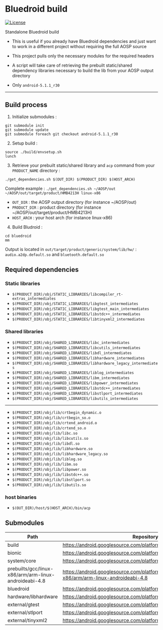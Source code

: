 # Bluedroid build #

[![License](http://img.shields.io/:license-mit-blue.svg)](LICENSE.md)

Standalone Bluedroid build 

* This is useful if you already have Bluedroid dependencies and just want to work in a different project without requiring the full AOSP source

* This project pulls only the necessary modules for the required headers

* A script will take care of retrieving the prebuilt static/shared dependency libraries necessary to build the lib from your AOSP output directory

* Only `android-5.1.1_r30`

<hr/>

## Build process

1) Initialize submodules :
```
git submodule init
git submodule update
git submodule foreach git checkout android-5.1.1_r30
```

2) Setup build :
```
source ./build/envsetup.sh
lunch
```

3) Retrieve your prebuilt static/shared library and `acp` command from your `PRODUCT_NAME` directory :
```
./get_dependencies.sh $(OUT_DIR) $(PRODUCT_DIR) $(HOST_ARCH)
```
Complete example : `./get_dependencies.sh ~/AOSP/out ~/AOSP/out/target/product/HMB4213H linux-x86`
* `OUT_DIR`     : the AOSP output directory (for instance ~/AOSP/out)
* `PRODUCT_DIR` : product directory (for instance ~/AOSP/out/target/product/HMB4213H)
* `HOST_ARCH`   : your host arch (for instance linux-x86)

4) Build Bludroid :
```
cd bluedroid
mm
```

Output is located in `out/target/product/generic/system/lib/hw/` : `audio.a2dp.default.so` and `bluetooth.default.so`

## Required dependencies

### Static libraries

* `$(PRODUCT_DIR)/obj/STATIC_LIBRARIES/libcompiler_rt-extras_intermediates`
* `$(PRODUCT_DIR)/obj/STATIC_LIBRARIES/libgtest_intermediates`
* `$(PRODUCT_DIR)/obj/STATIC_LIBRARIES/libgtest_main_intermediates`
* `$(PRODUCT_DIR)/obj/STATIC_LIBRARIES/libstdc++_intermediates`
* `$(PRODUCT_DIR)/obj/STATIC_LIBRARIES/libtinyxml2_intermediates`

### Shared libraries

* `$(PRODUCT_DIR)/obj/SHARED_LIBRARIES/libc_intermediates`
* `$(PRODUCT_DIR)/obj/SHARED_LIBRARIES/libcutils_intermediates`
* `$(PRODUCT_DIR)/obj/SHARED_LIBRARIES/libdl_intermediates`
* `$(PRODUCT_DIR)/obj/SHARED_LIBRARIES/libhardware_intermediates`
* `$(PRODUCT_DIR)/obj/SHARED_LIBRARIES/libhardware_legacy_intermediates`
* `$(PRODUCT_DIR)/obj/SHARED_LIBRARIES/liblog_intermediates`
* `$(PRODUCT_DIR)/obj/SHARED_LIBRARIES/libm_intermediates`
* `$(PRODUCT_DIR)/obj/SHARED_LIBRARIES/libpower_intermediates`
* `$(PRODUCT_DIR)/obj/SHARED_LIBRARIES/libstdc++_intermediates`
* `$(PRODUCT_DIR)/obj/SHARED_LIBRARIES/libstlport_intermediates`
* `$(PRODUCT_DIR)/obj/SHARED_LIBRARIES/libutils_intermediates`

<hr/>

* `$(PRODUCT_DIR)/obj/lib/crtbegin_dynamic.o`
* `$(PRODUCT_DIR)/obj/lib/crtbegin_so.o`
* `$(PRODUCT_DIR)/obj/lib/crtend_android.o`
* `$(PRODUCT_DIR)/obj/lib/crtend_so.o`
* `$(PRODUCT_DIR)/obj/lib/libc.so`
* `$(PRODUCT_DIR)/obj/lib/libcutils.so`
* `$(PRODUCT_DIR)/obj/lib/libdl.so`
* `$(PRODUCT_DIR)/obj/lib/libhardware.so`
* `$(PRODUCT_DIR)/obj/lib/libhardware_legacy.so`
* `$(PRODUCT_DIR)/obj/lib/liblog.so`
* `$(PRODUCT_DIR)/obj/lib/libm.so`
* `$(PRODUCT_DIR)/obj/lib/libpower.so`
* `$(PRODUCT_DIR)/obj/lib/libstdc++.so`
* `$(PRODUCT_DIR)/obj/lib/libstlport.so`
* `$(PRODUCT_DIR)/obj/lib/libutils.so`

### host binaries

* `$(OUT_DIR)/host/$(HOST_ARCH)/bin/acp`

## Submodules

|          Path          |   Repository     |
|------------------------|------------------|
|   build                | https://android.googlesource.com/platform/build |
|   bionic               | https://android.googlesource.com/platform/bionic |
|   system/core          | https://android.googlesource.com/platform/system/core |
|   prebuilts/gcc/linux-x86/arm/arm-linux-androideabi-4.8 | https://android.googlesource.com/platform/prebuilts/gcc/linux-x86/arm/arm-linux-androideabi-4.8 |
|   bluedroid            | https://android.googlesource.com/platform/external/bluetooth/bluedroid |
|   hardware/libhardware          |  https://android.googlesource.com/platform/hardware/libhardware |
|   external/gtest       | https://android.googlesource.com/platform/external/gtest |
|   external/stlport     | https://android.googlesource.com/platform/external/stlport |
|   external/tinyxml2    | https://android.googlesource.com/platform/external/tinyxml2 |